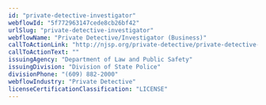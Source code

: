```yaml
---
id: "private-detective-investigator"
webflowId: "5f772963147cede8cb26bf42"
urlSlug: "private-detective-investigator"
webflowName: "Private Detective/Investigator (Business)"
callToActionLink: "http://njsp.org/private-detective/private-detective-rules.shtml"
callToActionText: ""
issuingAgency: "Department of Law and Public Safety"
issuingDivision: "Division of State Police"
divisionPhone: "(609) 882-2000"
webflowIndustry: "Private Detective"
licenseCertificationClassification: "LICENSE"
---
```

